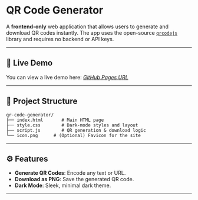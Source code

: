 # QR Code Generator

A **frontend-only** web application that allows users to generate and download QR codes instantly. The app uses the open-source [`qrcodejs`](https://github.com/davidshimjs/qrcodejs) library and requires no backend or API keys.

---

## 🔗 Live Demo

You can view a live demo here: *[GitHub Pages URL](https://rak1403.github.io/qr-code-generator/)*

---

## 📂 Project Structure

```
qr-code-generator/
├── index.html       # Main HTML page
├── style.css        # Dark-mode styles and layout
├── script.js        # QR generation & download logic
└── icon.png      # (Optional) Favicon for the site
```
---

## ⚙️ Features

* **Generate QR Codes**: Encode any text or URL.
* **Download as PNG**: Save the generated QR code.
* **Dark Mode**: Sleek, minimal dark theme.
---

